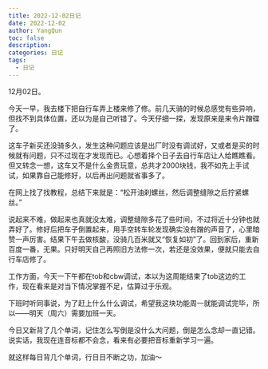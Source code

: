 ```yaml
---
title: 2022-12-02日记
date: 2022-12-02
author: YangQun
toc: false
description:
categories: 日记
tags:
  - 日记
---
```


12月02日。

今天一早，我去楼下把自行车弄上楼来修了修。前几天骑的时候总感觉有些异响，但找不到具体位置，还以为是自己听错了。今天仔细一探，发现原来是来令片蹭碟了。

这车子新买还没骑多久，发生这种问题应该是出厂时没有调试好，又或者是买的时候就有问题，只不过现在才发现而已。心想着择个日子去自行车店让人给瞧瞧看。但又转念一想，这车又不是什么金贵玩意，总共才2000块钱，我不如先上手试试，如果靠自己能修好，以后再出问题就省事多了。

在网上找了找教程，总结下来就是：“松开油刹螺丝，然后调整缝隙之后拧紧螺丝。”

说起来不难，做起来也真就没太难，调整缝隙多花了些时间，不过将近十分钟也就弄好了。修好后把车子倒置起来，用手空转车轮发现确实没有蹭的声音了，心里暗赞一声厉害。结果下午去做核酸，没骑几百米就又“恢复如初”了。回到家后，重新百度一番，无果。只好明天自己再照旧方法修一次，若还是没效果，便就只能去自行车店修了。

工作方面，今天一下午都在tob和cbw调试，本以为这周能结束了tob这边的工作，现在看来是对当下情况掌握不足，估算过于乐观。

下班时听同事说，为了赶上什么什么调试，希望我这块功能周一就能调试完毕，所以——明天（周六）需要加班一天。

今日又新背了几个单词，记住怎么写倒是没什么大问题，倒是怎么念却一直记错。说实话，我现在连音标都不会念，看来有必要把音标重新学习一遍。

就这样每日背几个单词，行日日不断之功，加油～

